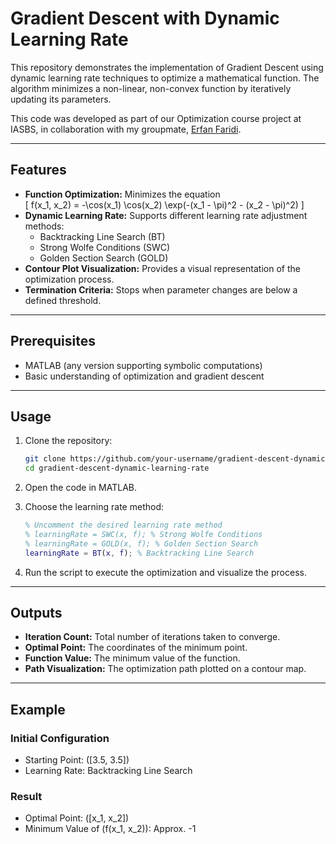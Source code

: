 # Gradient Descent with Dynamic Learning Rate

This repository demonstrates the implementation of Gradient Descent using dynamic learning rate techniques to optimize a mathematical function. The algorithm minimizes a non-linear, non-convex function by iteratively updating its parameters.

This code was developed as part of our Optimization course project at IASBS, in collaboration with my groupmate, [Erfan Faridi](https://github.com/erfanfaridii/).

---

## Features

- **Function Optimization:** Minimizes the equation  
  \[
  f(x_1, x_2) = -\cos(x_1) \cos(x_2) \exp(-(x_1 - \pi)^2 - (x_2 - \pi)^2)
  \]
- **Dynamic Learning Rate:** Supports different learning rate adjustment methods:
  - Backtracking Line Search (BT)
  - Strong Wolfe Conditions (SWC)
  - Golden Section Search (GOLD)
- **Contour Plot Visualization:** Provides a visual representation of the optimization process.
- **Termination Criteria:** Stops when parameter changes are below a defined threshold.

---

## Prerequisites

- MATLAB (any version supporting symbolic computations)
- Basic understanding of optimization and gradient descent

---

## Usage

1. Clone the repository:
   ```bash
   git clone https://github.com/your-username/gradient-descent-dynamic-learning-rate.git
   cd gradient-descent-dynamic-learning-rate
   ```

2. Open the code in MATLAB.

3. Choose the learning rate method:
   ```matlab
   % Uncomment the desired learning rate method
   % learningRate = SWC(x, f); % Strong Wolfe Conditions
   % learningRate = GOLD(x, f); % Golden Section Search
   learningRate = BT(x, f); % Backtracking Line Search
   ```

4. Run the script to execute the optimization and visualize the process.

---

## Outputs

- **Iteration Count:** Total number of iterations taken to converge.
- **Optimal Point:** The coordinates of the minimum point.
- **Function Value:** The minimum value of the function.
- **Path Visualization:** The optimization path plotted on a contour map.

---

## Example

### Initial Configuration
- Starting Point: \([3.5, 3.5]\)
- Learning Rate: Backtracking Line Search

### Result
- Optimal Point: \([x_1, x_2]\)
- Minimum Value of \(f(x_1, x_2)\): Approx. -1